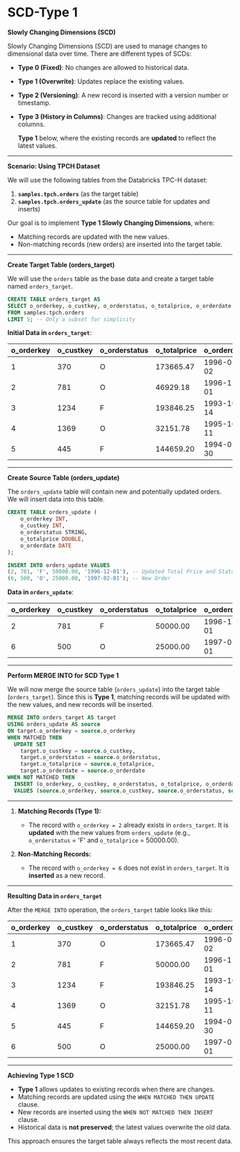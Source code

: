 # SCD-Type 1


**Slowly Changing Dimensions (SCD)**

Slowly Changing Dimensions (SCD) are used to manage changes to dimensional data over time. There are different types of SCDs:

- **Type 0 (Fixed)**: No changes are allowed to historical data.
- **Type 1 (Overwrite)**: Updates replace the existing values.
- **Type 2 (Versioning)**: A new record is inserted with a version number or timestamp.
- **Type 3 (History in Columns)**: Changes are tracked using additional columns.

  **Type 1** below, where the existing records are **updated** to reflect the latest values.

---

**Scenario: Using TPCH Dataset**

We will use the following tables from the Databricks TPC-H dataset:

1. **`samples.tpch.orders`** (as the target table)
2. **`samples.tpch.orders_update`** (as the source table for updates and inserts)

Our goal is to implement **Type 1 Slowly Changing Dimensions**, where:
- Matching records are updated with the new values.
- Non-matching records (new orders) are inserted into the target table.

---

**Create Target Table (orders_target)**

We will use the `orders` table as the base data and create a target table named `orders_target`.

```sql
CREATE TABLE orders_target AS
SELECT o_orderkey, o_custkey, o_orderstatus, o_totalprice, o_orderdate
FROM samples.tpch.orders
LIMIT 5; -- Only a subset for simplicity
```

**Initial Data in `orders_target`**:

| o_orderkey | o_custkey | o_orderstatus | o_totalprice | o_orderdate |
|------------|-----------|--------------|-------------|-------------|
| 1          | 370       | O            | 173665.47   | 1996-01-02  |
| 2          | 781       | O            | 46929.18    | 1996-12-01  |
| 3          | 1234      | F            | 193846.25   | 1993-10-14  |
| 4          | 1369      | O            | 32151.78    | 1995-10-11  |
| 5          | 445       | F            | 144659.20   | 1994-07-30  |

---

**Create Source Table (orders_update)**

The `orders_update` table will contain new and potentially updated orders. We will insert data into this table.

```sql
CREATE TABLE orders_update (
    o_orderkey INT,
    o_custkey INT,
    o_orderstatus STRING,
    o_totalprice DOUBLE,
    o_orderdate DATE
);

INSERT INTO orders_update VALUES
(2, 781, 'F', 50000.00, '1996-12-01'), -- Updated Total Price and Status
(6, 500, 'O', 25000.00, '1997-02-01'); -- New Order
```

**Data in `orders_update`**:

| o_orderkey | o_custkey | o_orderstatus | o_totalprice | o_orderdate |
|------------|-----------|--------------|-------------|-------------|
| 2          | 781       | F            | 50000.00    | 1996-12-01  | -- Updated Total Price and Status
| 6          | 500       | O            | 25000.00    | 1997-02-01  | -- New Record

---

**Perform MERGE INTO for SCD Type 1**

We will now merge the source table (`orders_update`) into the target table (`orders_target`). Since this is **Type 1**, matching records will be updated with the new values, and new records will be inserted.

```sql
MERGE INTO orders_target AS target
USING orders_update AS source
ON target.o_orderkey = source.o_orderkey
WHEN MATCHED THEN
  UPDATE SET
    target.o_custkey = source.o_custkey,
    target.o_orderstatus = source.o_orderstatus,
    target.o_totalprice = source.o_totalprice,
    target.o_orderdate = source.o_orderdate
WHEN NOT MATCHED THEN
  INSERT (o_orderkey, o_custkey, o_orderstatus, o_totalprice, o_orderdate)
  VALUES (source.o_orderkey, source.o_custkey, source.o_orderstatus, source.o_totalprice, source.o_orderdate);
```

---


1. **Matching Records (Type 1):**
   - The record with `o_orderkey = 2` already exists in `orders_target`. It is **updated** with the new values from `orders_update` (e.g., `o_orderstatus` = 'F' and `o_totalprice` = 50000.00).

2. **Non-Matching Records:**
   - The record with `o_orderkey = 6` does not exist in `orders_target`. It is **inserted** as a new record.

---

**Resulting Data in `orders_target`**

After the `MERGE INTO` operation, the `orders_target` table looks like this:

| o_orderkey | o_custkey | o_orderstatus | o_totalprice | o_orderdate |
|------------|-----------|--------------|-------------|-------------|
| 1          | 370       | O            | 173665.47   | 1996-01-02  |
| 2          | 781       | F            | 50000.00    | 1996-12-01  | -- Updated (Type 1)
| 3          | 1234      | F            | 193846.25   | 1993-10-14  |
| 4          | 1369      | O            | 32151.78    | 1995-10-11  |
| 5          | 445       | F            | 144659.20   | 1994-07-30  |
| 6          | 500       | O            | 25000.00    | 1997-02-01  | -- Inserted

---

**Achieving Type 1 SCD**

- **Type 1** allows updates to existing records when there are changes.
- Matching records are updated using the `WHEN MATCHED THEN UPDATE` clause.
- New records are inserted using the `WHEN NOT MATCHED THEN INSERT` clause.
- Historical data is **not preserved**; the latest values overwrite the old data.

This approach ensures the target table always reflects the most recent data.

